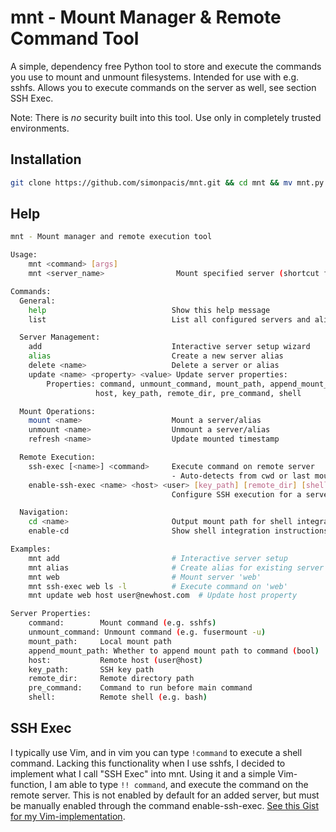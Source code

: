 # mnt - Mount Manager & Remote Command Tool

A simple, dependency free Python tool to store and execute the commands you use to mount and unmount filesystems. Intended for use with e.g. sshfs. Allows you to execute commands on the server as well, see section SSH Exec.

Note: There is *no* security built into this tool. Use only in completely trusted environments.

## Installation
```bash
git clone https://github.com/simonpacis/mnt.git && cd mnt && mv mnt.py /usr/local/bin/mnt && sudo chmod +x /usr/local/bin/mnt
```

## Help 
```bash
mnt - Mount manager and remote execution tool

Usage:
    mnt <command> [args]
    mnt <server_name>                Mount specified server (shortcut for 'mnt mount')

Commands:
  General:
    help                            Show this help message
    list                            List all configured servers and aliases

  Server Management:
    add                             Interactive server setup wizard
    alias                           Create a new server alias
    delete <name>                   Delete a server or alias
    update <name> <property> <value> Update server properties:
        Properties: command, unmount_command, mount_path, append_mount_path,
                   host, key_path, remote_dir, pre_command, shell

  Mount Operations:
    mount <name>                    Mount a server/alias
    unmount <name>                  Unmount a server/alias
    refresh <name>                  Update mounted timestamp

  Remote Execution:
    ssh-exec [<name>] <command>     Execute command on remote server
                                    - Auto-detects from cwd or last mounted
    enable-ssh-exec <name> <host> <user> [key_path] [remote_dir] [shell] [pre_command]
                                    Configure SSH execution for a server

  Navigation:
    cd <name>                       Output mount path for shell integration
    enable-cd                       Show shell integration instructions

Examples:
    mnt add                         # Interactive server setup
    mnt alias                       # Create alias for existing server
    mnt web                         # Mount server 'web'
    mnt ssh-exec web ls -l          # Execute command on 'web'
    mnt update web host user@newhost.com  # Update host property

Server Properties:
    command:        Mount command (e.g. sshfs)
    unmount_command: Unmount command (e.g. fusermount -u)
    mount_path:     Local mount path
    append_mount_path: Whether to append mount path to command (bool)
    host:           Remote host (user@host)
    key_path:       SSH key path
    remote_dir:     Remote directory path
    pre_command:    Command to run before main command
    shell:          Remote shell (e.g. bash)
```

## SSH Exec
I typically use Vim, and in vim you can type ```!command``` to execute a shell command. Lacking this functionality when I use sshfs, I decided to implement what I call "SSH Exec" into mnt. Using it and a simple Vim-function, I am able to type ```!! command```, and execute the command on the remote server. This is not enabled by default for an added server, but must be manually enabled through the command enable-ssh-exec. [See this Gist for my Vim-implementation](https://gist.github.com/simonpacis/ac0bf1aa8587a152fa0de27dbdaa4b93).

